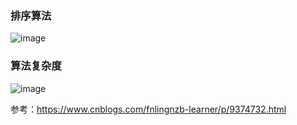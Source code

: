 ### 排序算法
![image](https://user-images.githubusercontent.com/54470509/111171981-621a6e80-85e0-11eb-882a-4376cdfb7b08.png)

### 算法复杂度
![image](https://user-images.githubusercontent.com/54470509/111172035-6fcff400-85e0-11eb-9cf2-2e4dd37726dc.png)

参考：https://www.cnblogs.com/fnlingnzb-learner/p/9374732.html
